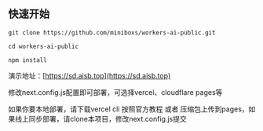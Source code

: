 ## 快速开始

```
git clone https://github.com/miniboxs/workers-ai-public.git
```

```
cd workers-ai-public
```

```
npm install
```

演示地址：[https://sd.aisb.top](https://sd.aisb.top)

修改next.config.js配置即可部署，可选择vercel、cloudflare pages等

如果你要本地部署，请下载vercel cli 按照官方教程 或者 压缩包上传到pages，如果线上同步部署，请clone本项目，修改next.config.js提交